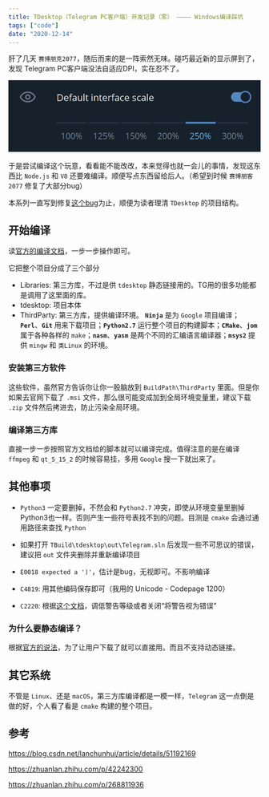 ```yaml
---
title: TDesktop（Telegram PC客户端）开发记录（零） ———— Windows编译踩坑
tags: ["code"]
date: "2020-12-14"
---
```


肝了几天 `赛博朋克2077`，随后而来的是一阵索然无味。碰巧最近新的显示屏到了，发现 Telegram PC客户端没法自适应DPI，实在忍不了。

![Setting for TDesktop](1.png)

于是尝试编译这个玩意，看看能不能改改，本来觉得也就一会儿的事情，发现这东西比 `Node.js` 和 `V8` 还要难编译。顺便写点东西留给后人。（希望到时候 `赛博朋客2077` 修复了大部分bug）

本系列一直写到修复[这个bug](https://github.com/telegramdesktop/tdesktop/issues/1121)为止，顺便为读者理清 `TDesktop` 的项目结构。

## 开始编译

读[官方的编译文档](https://github.com/telegramdesktop/tdesktop/blob/dev/docs/building-msvc.md)，一步一步操作即可。

它把整个项目分成了三个部分

- Libraries: 第三方库，不过是供 `tdesktop` 静态链接用的。TG用的很多功能都是调用了这里面的库。
- tdesktop: 项目本体
- ThirdParty: 第三方库，提供编译环境。
    **`Ninja`** 是为 `Google` 项目编译；**`Perl`**、**`Git`** 用来下载项目；**`Python2.7`** 运行整个项目的构建脚本；**`CMake`**、**`jom`** 属于各种各样的 `make`；**`nasm`**、**`yasm`** 是两个不同的汇编语言编译器；**`msys2`** 提供 `mingw` 和 `类Linux` 的环境。

### 安装第三方软件

这些软件，虽然官方告诉你让你一股脑放到 `BuildPath\ThirdParty` 里面。但是你如果去官网下载了 `.msi` 文件，那么很可能变成加到全局环境变量里，建议下载 `.zip` 文件然后拷进去，防止污染全局环境。

### 编译第三方库

直接一步一步按照官方文档给的脚本就可以编译完成。值得注意的是在编译 `ffmpeg` 和 `qt_5_15_2` 的时候容易挂，多用 `Google` 搜一下就出来了。

## 其他事项

- `Python3` 一定要删掉，不然会和 `Python2.7` 冲突，即使从环境变量里删掉Python3也一样。否则产生一些符号表找不到的问题。目测是 `cmake` 会通过通用路径来查找 `Python`

- 如果打开 `TBuild\tdesktop\out\Telegram.sln` 后发现一些不可思议的错误，建议把 `out` 文件夹删除并重新编译项目

- `E0018 expected a ')'`，估计是bug，无视即可。不影响编译

- `C4819`: 用其他编码保存即可（我用的 Unicode - Codepage 1200）

- `C2220`: 根据[这个文档](https://docs.microsoft.com/en-us/cpp/error-messages/compiler-errors-1/compiler-error-c2220?f1url=%3FappId%3DDev16IDEF1%26l%3DEN-US%26k%3Dk(C2220)%26rd%3Dtrue&view=msvc-160)，调低警告等级或者关闭“将警告视为错误”

### 为什么要静态编译？

根据[官方的说法](https://github.com/telegramdesktop/tdesktop/issues/4688)，为了让用户下载了就可以直接用。而且不支持动态链接。

## 其它系统

不管是 `Linux`、还是 `macOS`，第三方库编译都是一模一样，`Telegram` 这一点倒是做的好，个人看了看是 `cmake` 构建的整个项目。

## 参考

<https://blog.csdn.net/lanchunhui/article/details/51192169>

<https://zhuanlan.zhihu.com/p/42242300>

<https://zhuanlan.zhihu.com/p/268811936>
